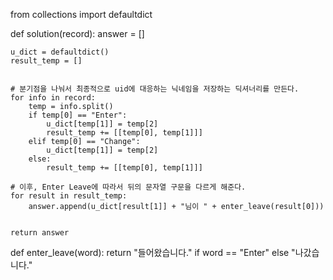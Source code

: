 from collections import defaultdict

def solution(record):
    answer = []
    
    u_dict = defaultdict()
    result_temp = []
    
    
    # 분기점을 나눠서 최종적으로 uid에 대응하는 닉네임을 저장하는 딕셔너리를 만든다.
    for info in record:
        temp = info.split()
        if temp[0] == "Enter":
            u_dict[temp[1]] = temp[2]
            result_temp += [[temp[0], temp[1]]]
        elif temp[0] == "Change":
            u_dict[temp[1]] = temp[2]
        else:
            result_temp += [[temp[0], temp[1]]]
    
    # 이후, Enter Leave에 따라서 뒤의 문자열 구문을 다르게 해준다.
    for result in result_temp:
        answer.append(u_dict[result[1]] + "님이 " + enter_leave(result[0]))

    
    return answer


def enter_leave(word):
    return "들어왔습니다." if word == "Enter" else "나갔습니다."
        
